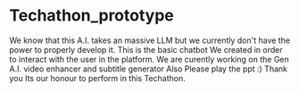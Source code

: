 # Techathon_prototype
We know that this A.I. takes an massive LLM but we currently don't have the power to properly develop it.
This is the basic chatbot We created in order to interact with the user in the platform.
We are curently working on the Gen A.I. video enhancer and subtitle generator 
Also Please play the ppt :)
Thank you 
Its our honour to perform in this Techathon.
